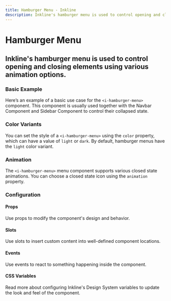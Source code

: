 ```yaml
---
title: Hamburger Menu - Inkline
description: Inkline's hamburger menu is used to control opening and closing elements using various animation options.
---
```


<script setup>
import { manifest } from '@inkline/inkline/components/IHamburgerMenu/manifest';
import {
    IHamburgerMenuAnimationExample,
    IHamburgerMenuBasicExample,
    IHamburgerMenuColorVariantsExample
} from '@inkline/inkline/components/IHamburgerMenu/examples';
import { default as IHamburgerMenuAnimationExampleHTML } from '@inkline/inkline/components/IHamburgerMenu/examples/animation.html?raw';
import { default as IHamburgerMenuAnimationExampleJS } from '@inkline/inkline/components/IHamburgerMenu/examples/animation.js?raw';
import { default as IHamburgerMenuBasicExampleHTML } from '@inkline/inkline/components/IHamburgerMenu/examples/basic.html?raw';
import { default as IHamburgerMenuBasicExampleJS } from '@inkline/inkline/components/IHamburgerMenu/examples/basic.js?raw';
import { default as IHamburgerMenuColorVariantsExampleHTML } from '@inkline/inkline/components/IHamburgerMenu/examples/color-variants.html?raw';
import { default as IHamburgerMenuColorVariantsExampleJS } from '@inkline/inkline/components/IHamburgerMenu/examples/color-variants.js?raw';
</script>

# Hamburger Menu

## Inkline's hamburger menu is used to control opening and closing elements using various animation options.

### Basic Example
Here’s an example of a basic use case for the `<i-hamburger-menu>` component. This component is usually used together with the <router-link :to="{ name: 'docs-components-navbar' }">Navbar Component</router-link> and <router-link to="{ name: 'docs-components-sidebar' }">Sidebar Component</router-link> to control their collapsed state.

<example :component="IHamburgerMenuBasicExample" :html="IHamburgerMenuBasicExampleHTML" :js="IHamburgerMenuBasicExampleJS"></example>

### Color Variants
You can set the style of a `<i-hamburger-menu>` using the `color` property, which can have a value of `light` or `dark`. By default, hamburger menus have the `light` color variant.

<example :component="IHamburgerMenuColorVariantsExample" :html="IHamburgerMenuColorVariantsExampleHTML" :js="IHamburgerMenuColorVariantsExampleJS"></example>

### Animation
The `<i-hamburger-menu>` menu component supports various closed state animations. You can choose a closed state icon using the `animation` property.

<example :component="IHamburgerMenuAnimationExample" :html="IHamburgerMenuAnimationExampleHTML" :js="IHamburgerMenuAnimationExampleJS"></example>

### Configuration

#### Props
Use props to modify the component's design and behavior.

<props-table :manifest="manifest"></props-table>

#### Slots
Use slots to insert custom content into well-defined component locations.

<slots-table :manifest="manifest"></slots-table>

#### Events
Use events to react to something happening inside the component.

<events-table :manifest="manifest"></events-table>

#### CSS Variables
<router-link :to="{ name: 'docs-introduction-design-system' }">Read more</router-link> about configuring Inkline's Design System variables to update the look and feel of the component.

<css-variables-table :manifest="manifest" type="local"></css-variables-table>
